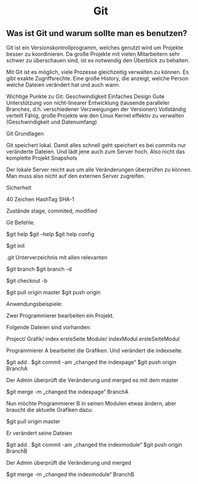 <h1 align="center">Git</h1>


<h2>Was ist Git und warum sollte man es benutzen?</h2>

Git ist ein Versionskontrollprogramm, welches genutzt wird um Projekte besser zu koordinieren.
Da große Projekte mit vielen Mitarbeitern sehr schwer zu überschauen sind, ist es notwendig den Überblick zu behalten.

Mit Git ist es möglich, viele Prozesse gleichzeitig verwalten zu können.
Es gibt exakte Zugriffsrechte. Eine große History, die anzeigt, welche Person welche Dateien verändert hat und auch wann.

Wichtige Punkte zu Git:
Geschwindigkeit 
Einfaches Design 
Gute Unterstützung von nicht-linearer Entwicklung (tausende paralleler Branches, d.h. verschiedener Verzweigungen der Versionen) 
Vollständig verteilt 
Fähig, große Projekte wie den Linux Kernel effektiv zu verwalten (Geschwindigkeit und Datenumfang) 

Git Grundlagen

Git speichert lokal. Damit alles schnell geht speichert es bei commits nur veränderte Dateien. Und lädt jene auch zum Server hoch. Also nicht das komplette Projekt
Snapshots

Der lokale Server reicht aus um alle Veränderungen überprüfen zu können. Man muss also nicht auf den externen Server zugreifen.

Sicherheit

40 Zeichen HashTag SHA-1

Zustände
stage, commited, modified

Git Befehle.

$git help
$git –help 
$git help config

$git init

.git Unterverzeichnis mit allen relevanten 

$git branch
$git branch -d <name>

$git checkout -b <name>

$git pull origin master
$git push origin <name>

Anwendungsbeispiele:

Zwei Programmierer bearbeiten ein Projekt.

Folgende Dateien sind vorhanden:

Project/
	Grafik/
		index
		ersteSeite
	Module/
		indexModul
		ersteSeiteModul


          

Programmierer A bearbeitet die Grafiken. Und verändert die indexseite.

$git add .
$git commit -am „changed the indexpage“
$git push origin BranchA

Der Admin überprüft die Veränderung und merged es mit dem master

$git merge -m „changed the indexpage“ BranchA


Nun möchte Programmierer B in seinen Modulen etwas ändern, aber braucht die aktuelle Grafiken dazu:

$git pull origin master

Er verändert seine Dateien

$git add .
$git commit -am „changed the indexmodule“
$git push origin BranchB

Der Admin überprüft die Veränderung und merged

$git merge -m „changed the indexmodule“ BranchB
